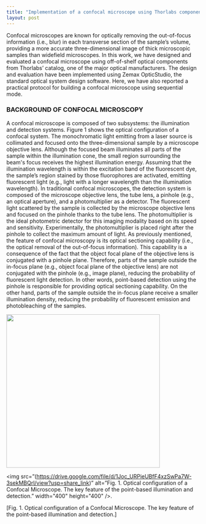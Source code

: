 ```yaml
---
title: "Implementation of a confocal microscope using Thorlabs components"
layout: post
---
```


Confocal microscopes are known for optically removing the out-of-focus information (i.e., blur) in each transverse section of the sample’s volume, 
providing a more accurate three-dimensional image of thick microscopic samples than widefield microscopes. In this work, we have designed and evaluated 
a confocal microscope using off-of-shelf optical components from Thorlabs’ catalog, one of the major optical manufacturers. The design and evaluation have been 
implemented using Zemax OpticStudio, the standard optical system design software. Here, we have also reported a practical protocol for building a confocal microscope 
using sequential mode. 

### BACKGROUND OF CONFOCAL MICROSCOPY

A confocal microscope is composed of two subsystems: the illumination and detection systems. Figure 1 shows the optical configuration of a confocal system.
The monochromatic light emitting from a laser source is collimated and focused onto the three-dimensional sample by a microscope objective lens. Although the
focused beam illuminates all parts of the sample within the illumination cone, the small region surrounding the beam's focus receives the highest illumination energy. 
Assuming that the illumination wavelength is within the excitation band of the fluorescent dye, the sample’s region stained by those fluorophores are activated, 
emitting fluorescent light (e.g., light with a longer wavelength than the illumination wavelength). 
In traditional confocal microscopes, the detection system is composed of the microscope objective lens, the tube lens, a pinhole (e.g., an optical aperture),
and a photomultiplier as a detector. The fluorescent light scattered by the sample is collected by the microscope objective lens and focused on the pinhole thanks to
the tube lens. The photomultiplier is the ideal photometric detector for this imaging modality based on its speed and sensitivity. Experimentally, the photomultiplier
is placed right after the pinhole to collect the maximum amount of light. 
As previously mentioned, the feature of confocal microscopy is its optical sectioning capability (i.e., the optical removal of the out-of-focus information). 
This capability is a consequence of the fact that the object focal plane of the objective lens is conjugated with a pinhole plane. Therefore, parts of the sample outside the in-focus plane (e.g., object focal plane of the objective lens) are not conjugated with the pinhole (e.g., image plane), reducing the probability of fluorescent light detection. In other words, point-based detection using the pinhole is responsible for providing optical sectioning capability. On the other hand, parts of the sample outside the in-focus plane receive a smaller illumination density, reducing the probability of fluorescent emission and photobleaching of the samples. 

<img src="https://drive.google.com/file/d/1Joc_URPieUBfF4xzSwPa7W-3sekMBQrl/view?usp=share_link" 
     width="400" 
     height="400"
     class="center" />

<img src=”(https://drive.google.com/file/d/1Joc_URPieUBfF4xzSwPa7W-3sekMBQrl/view?usp=share_link)” 
     alt=”Fig. 1. Optical configuration of a Confocal Microscope. The key feature of the point-based illumination and detection.” 
     width="400" 
     height="400" />.

[Fig. 1. Optical configuration of a Confocal Microscope. The key feature of the point-based illumination and detection.]
